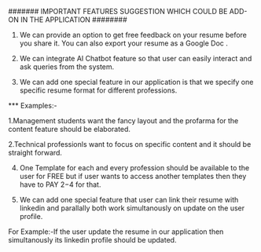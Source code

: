 ####### IMPORTANT FEATURES SUGGESTION WHICH COULD BE ADD-ON IN THE APPLICATION ########


1. We can provide an option to get free feedback on your resume before you share it. You can also export your resume as a Google Doc .


2. We can integrate AI Chatbot feature so that user can easily interact and ask queries from the system.


3. We can add one special feature in our application is that we specify one specific resume format for different professions.

*** Examples:- 

1.Management students want the fancy layout and the profarma for the content feature should be elaborated.

2.Technical professionls want to focus on specific content and it should be straight forward.

4. One Template for each and every profession should be available to the user for FREE but if user wants to access another templates then they have to PAY 2$-4$ for that.

5. We can add one special feature that user can link their resume with linkedin and parallally both work simultanously on update on the user profile.

For Example:-If the user update the resume in our application then simultanously its linkedin profile should be updated.
